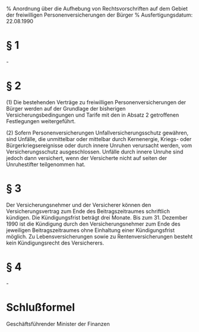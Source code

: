 % Anordnung über die Aufhebung von Rechtsvorschriften auf dem Gebiet der freiwilligen Personenversicherungen der Bürger
% Ausfertigungsdatum: 22.08.1990
 
# § 1

\-

# § 2

(1) Die bestehenden Verträge zu freiwilligen Personenversicherungen der Bürger werden auf der Grundlage der bisherigen Versicherungsbedingungen und Tarife mit den in Absatz 2 getroffenen Festlegungen weitergeführt.

(2) Sofern Personenversicherungen Unfallversicherungsschutz gewähren, sind Unfälle, die unmittelbar oder mittelbar durch Kernenergie, Kriegs- oder Bürgerkriegsereignisse oder durch innere Unruhen verursacht werden, vom Versicherungsschutz ausgeschlossen. Unfälle durch innere Unruhe sind jedoch dann versichert, wenn der Versicherte nicht auf seiten der Unruhestifter teilgenommen hat.

# § 3

Der Versicherungsnehmer und der Versicherer können den Versicherungsvertrag zum Ende des Beitragszeitraumes schriftlich kündigen. Die Kündigungsfrist beträgt drei Monate. Bis zum 31. Dezember 1990 ist die Kündigung durch den Versicherungsnehmer zum Ende des jeweiligen Beitragszeitraumes ohne Einhaltung einer Kündigungsfrist möglich. Zu Lebensversicherungen sowie zu Rentenversicherungen besteht kein Kündigungsrecht des Versicherers.

# § 4

\-

# Schlußformel

Geschäftsführender Minister der Finanzen
